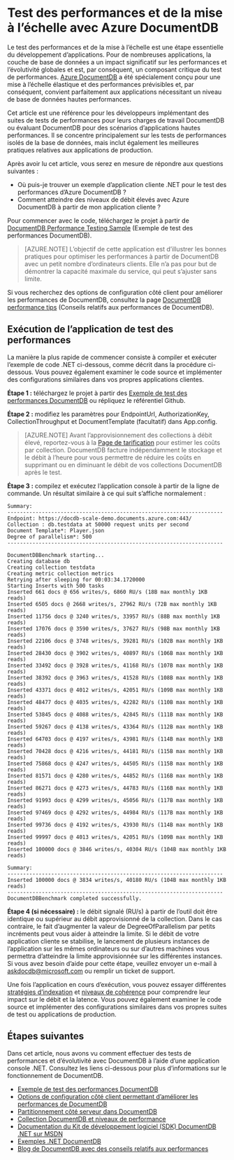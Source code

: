 <properties 
	pageTitle="Test des performances et de la mise à l’échelle DocumentDB | Microsoft Azure" 
	description="Découvrez comment effectuer un test des performances et de la mise à l’échelle avec DocumentDB"
	keywords="Tester les performances"
	services="documentdb" 
	authors="arramac" 
	manager="jhubbard" 
	editor="" 
	documentationCenter=""/>

<tags 
	ms.service="documentdb" 
	ms.workload="data-services" 
	ms.tgt_pltfrm="na" 
	ms.devlang="na" 
	ms.topic="article" 
	ms.date="07/21/2016" 
	ms.author="arramac"/>

# Test des performances et de la mise à l’échelle avec Azure DocumentDB
Le test des performances et de la mise à l’échelle est une étape essentielle du développement d’applications. Pour de nombreuses applications, la couche de base de données a un impact significatif sur les performances et l’évolutivité globales et est, par conséquent, un composant critique du test de performances. [Azure DocumentDB](https://azure.microsoft.com/services/documentdb/) a été spécialement conçu pour une mise à l’échelle élastique et des performances prévisibles et, par conséquent, convient parfaitement aux applications nécessitant un niveau de base de données hautes performances.

Cet article est une référence pour les développeurs implémentant des suites de tests de performances pour leurs charges de travail DocumentDB ou évaluant DocumentDB pour des scénarios d’applications hautes performances. Il se concentre principalement sur les tests de performances isolés de la base de données, mais inclut également les meilleures pratiques relatives aux applications de production.

Après avoir lu cet article, vous serez en mesure de répondre aux questions suivantes :

- Où puis-je trouver un exemple d’application cliente .NET pour le test des performances d’Azure DocumentDB ?
- Comment atteindre des niveaux de débit élevés avec Azure DocumentDB à partir de mon application cliente ?

Pour commencer avec le code, téléchargez le projet à partir de [DocumentDB Performance Testing Sample](https://github.com/Azure/azure-documentdb-dotnet/tree/master/samples/documentdb-benchmark) (Exemple de test des performances DocumentDB).

> [AZURE.NOTE] L’objectif de cette application est d’illustrer les bonnes pratiques pour optimiser les performances à partir de DocumentDB avec un petit nombre d’ordinateurs clients. Elle n’a pas pour but de démontrer la capacité maximale du service, qui peut s’ajuster sans limite.

Si vous recherchez des options de configuration côté client pour améliorer les performances de DocumentDB, consultez la page [DocumentDB performance tips](documentdb-performance-tips.md) (Conseils relatifs aux performances de DocumentDB).

## Exécution de l’application de test des performances
La manière la plus rapide de commencer consiste à compiler et exécuter l’exemple de code .NET ci-dessous, comme décrit dans la procédure ci-dessous. Vous pouvez également examiner le code source et implémenter des configurations similaires dans vos propres applications clientes.

**Étape 1 :** téléchargez le projet à partir des [Exemple de test des performances DocumentDB](https://github.com/Azure/azure-documentdb-dotnet/tree/master/samples/documentdb-benchmark) ou répliquez le référentiel Github.

**Étape 2 :** modifiez les paramètres pour EndpointUrl, AuthorizationKey, CollectionThroughput et DocumentTemplate (facultatif) dans App.config.

> [AZURE.NOTE] Avant l’approvisionnement des collections à débit élevé, reportez-vous à la [Page de tarification](https://azure.microsoft.com/pricing/details/documentdb/) pour estimer les coûts par collection. DocumentDB facture indépendamment le stockage et le débit à l’heure pour vous permettre de réduire les coûts en supprimant ou en diminuant le débit de vos collections DocumentDB après le test.

**Étape 3 :** compilez et exécutez l’application console à partir de la ligne de commande. Un résultat similaire à ce qui suit s’affiche normalement :

	Summary:
	---------------------------------------------------------------------
	Endpoint: https://docdb-scale-demo.documents.azure.com:443/
	Collection : db.testdata at 50000 request units per second
	Document Template*: Player.json
	Degree of parallelism*: 500
	---------------------------------------------------------------------

	DocumentDBBenchmark starting...
	Creating database db
	Creating collection testdata
	Creating metric collection metrics
	Retrying after sleeping for 00:03:34.1720000
	Starting Inserts with 500 tasks
	Inserted 661 docs @ 656 writes/s, 6860 RU/s (18B max monthly 1KB reads)
	Inserted 6505 docs @ 2668 writes/s, 27962 RU/s (72B max monthly 1KB reads)
	Inserted 11756 docs @ 3240 writes/s, 33957 RU/s (88B max monthly 1KB reads)
	Inserted 17076 docs @ 3590 writes/s, 37627 RU/s (98B max monthly 1KB reads)
	Inserted 22106 docs @ 3748 writes/s, 39281 RU/s (102B max monthly 1KB reads)
	Inserted 28430 docs @ 3902 writes/s, 40897 RU/s (106B max monthly 1KB reads)
	Inserted 33492 docs @ 3928 writes/s, 41168 RU/s (107B max monthly 1KB reads)
	Inserted 38392 docs @ 3963 writes/s, 41528 RU/s (108B max monthly 1KB reads)
	Inserted 43371 docs @ 4012 writes/s, 42051 RU/s (109B max monthly 1KB reads)
	Inserted 48477 docs @ 4035 writes/s, 42282 RU/s (110B max monthly 1KB reads)
	Inserted 53845 docs @ 4088 writes/s, 42845 RU/s (111B max monthly 1KB reads)
	Inserted 59267 docs @ 4138 writes/s, 43364 RU/s (112B max monthly 1KB reads)
	Inserted 64703 docs @ 4197 writes/s, 43981 RU/s (114B max monthly 1KB reads)
	Inserted 70428 docs @ 4216 writes/s, 44181 RU/s (115B max monthly 1KB reads)
	Inserted 75868 docs @ 4247 writes/s, 44505 RU/s (115B max monthly 1KB reads)
	Inserted 81571 docs @ 4280 writes/s, 44852 RU/s (116B max monthly 1KB reads)
	Inserted 86271 docs @ 4273 writes/s, 44783 RU/s (116B max monthly 1KB reads)
	Inserted 91993 docs @ 4299 writes/s, 45056 RU/s (117B max monthly 1KB reads)
	Inserted 97469 docs @ 4292 writes/s, 44984 RU/s (117B max monthly 1KB reads)
	Inserted 99736 docs @ 4192 writes/s, 43930 RU/s (114B max monthly 1KB reads)
	Inserted 99997 docs @ 4013 writes/s, 42051 RU/s (109B max monthly 1KB reads)
	Inserted 100000 docs @ 3846 writes/s, 40304 RU/s (104B max monthly 1KB reads)

	Summary:
	---------------------------------------------------------------------
	Inserted 100000 docs @ 3834 writes/s, 40180 RU/s (104B max monthly 1KB reads)
	---------------------------------------------------------------------
	DocumentDBBenchmark completed successfully.


**Étape 4 (si nécessaire) :** le débit signalé (RU/s) à partir de l’outil doit être identique ou supérieur au débit approvisionné de la collection. Dans le cas contraire, le fait d’augmenter la valeur de DegreeOfParallelism par petits incréments peut vous aider à atteindre la limite. Si le débit de votre application cliente se stabilise, le lancement de plusieurs instances de l’application sur les mêmes ordinateurs ou sur d’autres machines vous permettra d’atteindre la limite approvisionnée sur les différentes instances. Si vous avez besoin d’aide pour cette étape, veuillez envoyer un e-mail à askdocdb@microsoft.com ou remplir un ticket de support.

Une fois l’application en cours d’exécution, vous pouvez essayer différentes [stratégies d’indexation](documentdb-indexing-policies.md) et [niveaux de cohérence](documentdb-consistency-levels.md) pour comprendre leur impact sur le débit et la latence. Vous pouvez également examiner le code source et implémenter des configurations similaires dans vos propres suites de test ou applications de production.

## Étapes suivantes
Dans cet article, nous avons vu comment effectuer des tests de performances et d’évolutivité avec DocumentDB à l’aide d’une application console .NET. Consultez les liens ci-dessous pour plus d’informations sur le fonctionnement de DocumentDB.

* [Exemple de test des performances DocumentDB](https://github.com/Azure/azure-documentdb-dotnet/tree/master/samples/documentdb-benchmark)
* [Options de configuration côté client permettant d’améliorer les performances de DocumentDB](documentdb-performance-tips.md)
* [Partitionnement côté serveur dans DocumentDB](documentdb-partition-data.md)
* [Collection DocumentDB et niveaux de performance](documentdb-performance-levels.md)
* [Documentation du Kit de développement logiciel (SDK) DocumentDB .NET sur MSDN](https://msdn.microsoft.com/library/azure/dn948556.aspx)
* [Exemples .NET DocumentDB](https://github.com/Azure/azure-documentdb-net)
* [Blog de DocumentDB avec des conseils relatifs aux performances](https://azure.microsoft.com/blog/2015/01/20/performance-tips-for-azure-documentdb-part-1-2/)

<!---HONumber=AcomDC_0907_2016-->